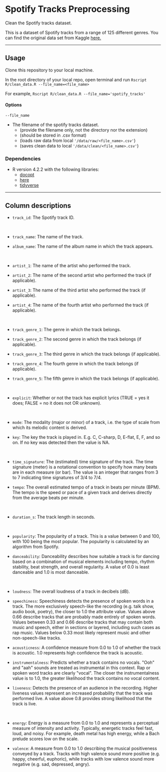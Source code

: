 # Spotify Tracks Preprocessing

Clean the Spotify tracks dataset.

This is a dataset of Spotify tracks from a range of 125 different genres. You can find the original data set from Kaggle [here.](https://www.kaggle.com/datasets/maharshipandya/-spotify-tracks-dataset)
 

<hr>

## Usage
 
 Clone this repository to your local machine.
 
 In the root directory of your local repo, open terminal and run `Rscript R/clean_data.R --file_name=<file_name>`
 
 For example, `Rscript R/clean_data.R --file_name='spotify_tracks'`
 
#### Options
`--file_name` 
- The filename of the spotify tracks dataset.
  - (provide the filename only, not the directory nor the extension)
  - (should be stored in .csv format)
  - (loads raw data from local `'/data/raw/<file_name>.csv'`)
  - (saves clean data to local `'/data/clean/<file_name>.csv'`)

  
 ### Dependencies
- R version 4.2.2 with the following libraries:
   - [docopt](https://github.com/docopt/docopt.R)
   - [here](https://here.r-lib.org/)
   - [tidyverse](https://www.tidyverse.org/)
   
 <hr>
   
## Column descriptions
   
   
- `track_id`: The Spotify track ID.


<br>


- `track_name`: The name of the track.

- `album_name`: The name of the album name in which the track appears.


<br>


- `artist_1`: The name of the artist who performed the track.

 - `artist_2`: The name of the second artist who performed the track (if applicable).

 - `artist_3`: The name of the third artist who performed the track (if applicable).

 - `artist_4`: The name of the fourth artist who performed the track (if applicable).


<br>


- `track_genre_1`: The genre in which the track belongs.

 - `track_genre_2`: The second genre in which the track belongs (if applicable).

 - `track_genre_3`: The third genre in which the track belongs (if applicable).

 - `track_genre_4`: The fourth genre in which the track belongs (if applicable).

 - `track_genre_5`: The fifth genre in which the track belongs (if applicable).


<br>


- `explicit`: Whether or not the track has explicit lyrics (TRUE = yes it does; FALSE = no it does not OR unknown).


<br>


- `mode`: The modality (major or minor) of a track, i.e. the type of scale from which its melodic content is derived. 

- `key`: The key the track is played in. E.g. C, C-sharp, D, E-flat, E, F, and so on. If no key was detected then the value is NA.


<br>


- `time_signature`: The (estimated) time signature of the track. The time signature (meter) is a notational convention to specify how many beats are in each measure (or bar). The value is an integer that ranges from 3 to 7 indicating time signatures of 3/4 to 7/4.

- `tempo`: The overall estimated tempo of a track in beats per minute (BPM). The tempo is the speed or pace of a given track and derives directly from the average beats per minute.


<br>

- `duration_s`: The track length in seconds.


<br>

- `popularity`: The popularity of a track. This is a value between 0 and 100, with 100 being the most popular. The popularity is calculated by an algorithm from Spotify.

- `danceability`: Danceability describes how suitable a track is for dancing based on a combination of musical elements including tempo, rhythm stability, beat strength, and overall regularity. A value of 0.0 is least danceable and 1.0 is most danceable.


<br>


- `loudness`: The overall loudness of a track in decibels (dB).

- `speechiness`: Speechiness detects the presence of spoken words in a track. The more exclusively speech-like the recording (e.g. talk show, audio book, poetry), the closer to 1.0 the attribute value. Values above 0.66 describe tracks that are probably made entirely of spoken words. Values between 0.33 and 0.66 describe tracks that may contain both music and speech, either in sections or layered, including such cases as rap music. Values below 0.33 most likely represent music and other non-speech-like tracks.

- `acousticness`: A confidence measure from 0.0 to 1.0 of whether the track is acoustic. 1.0 represents high confidence the track is acoustic.

- `instrumentalness`: Predicts whether a track contains no vocals. "Ooh" and "aah" sounds are treated as instrumental in this context. Rap or spoken word tracks are clearly "vocal". The closer the instrumentalness value is to 1.0, the greater likelihood the track contains no vocal content.

- `liveness`: Detects the presence of an audience in the recording. Higher liveness values represent an increased probability that the track was performed live. A value above 0.8 provides strong likelihood that the track is live.



<br>

- `energy`: Energy is a measure from 0.0 to 1.0 and represents a perceptual measure of intensity and activity. Typically, energetic tracks feel fast, loud, and noisy. For example, death metal has high energy, while a Bach prelude scores low on the scale.

- `valence`: A measure from 0.0 to 1.0 describing the musical positiveness conveyed by a track. Tracks with high valence sound more positive (e.g. happy, cheerful, euphoric), while tracks with low valence sound more negative (e.g. sad, depressed, angry).


                            
                            
